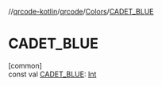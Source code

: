 //[qrcode-kotlin](../../../index.md)/[qrcode](../index.md)/[Colors](index.md)/[CADET_BLUE](-c-a-d-e-t_-b-l-u-e.md)

# CADET_BLUE

[common]\
const val [CADET_BLUE](-c-a-d-e-t_-b-l-u-e.md): [Int](https://kotlinlang.org/api/latest/jvm/stdlib/kotlin/-int/index.html)

